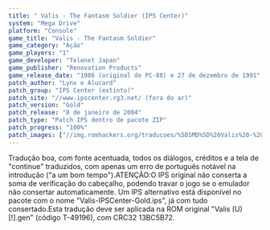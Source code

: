 ```yaml
---
title: " Valis - The Fantasm Soldier (IPS Center)"
system: "Mega Drive"
platform: "Console"
game_title: "Valis - The Fantasm Soldier"
game_category: "Ação"
game_players: "1"
game_developer: "Telenet Japan"
game_publisher: "Renovation Products"
game_release_date: "1986 (original de PC-88) e 27 de dezembro de 1991"
patch_author: "Lynx e Alucard"
patch_group: "IPS Center (extinto)"
patch_site: "//www.ipscenter.rg3.net/ (fora do ar)"
patch_version: "Gold"
patch_release: "8 de janeiro de 2004"
patch_type: "Patch IPS dentro de pacote ZIP"
patch_progress: "100%"
patch_images: ["//img.romhackers.org/traducoes/%5BSMD%5D%20Valis%20-%20The%20Fantasm%20Soldier%20-%20IPS%20Center%20-%201.png","//img.romhackers.org/traducoes/%5BSMD%5D%20Valis%20-%20The%20Fantasm%20Soldier%20-%20IPS%20Center%20-%202.png","//img.romhackers.org/traducoes/%5BSMD%5D%20Valis%20-%20The%20Fantasm%20Soldier%20-%20IPS%20Center%20-%203.png"]
---
```

Tradução boa, com fonte acentuada, todos os diálogos, créditos e a tela de "continue" traduzidos, com apenas um erro de português notável na introdução ("a um bom tempo").ATENÇÃO:O IPS original não conserta a soma de verificação do cabeçalho, podendo travar o jogo se o emulador não consertar automaticamente. Um IPS alternativo está disponível no pacote com o nome "Valis-IPSCenter-Gold.ips", já com tudo consertado.Esta tradução deve ser aplicada na ROM original "Valis (U) [!].gen" (código T-49196), com CRC32 13BC5B72.